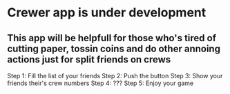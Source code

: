 #  Crewer app is under development
## This app will be helpfull for those who's tired of cutting paper, tossin coins and do other annoing actions just for split friends on crews 

Step 1: Fill the list of your friends
Step 2: Push the button
Step 3: Show your friends their's crew numbers
Step 4: ???
Step 5: Enjoy your game


